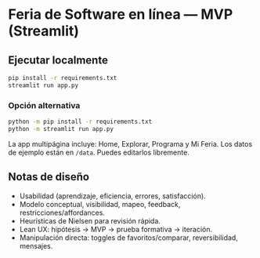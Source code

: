 
# Feria de Software en línea — MVP (Streamlit)

## Ejecutar localmente
```bash
pip install -r requirements.txt
streamlit run app.py
```
### Opción alternativa
```bash
python -m pip install -r requirements.txt
python -m streamlit run app.py
```
La app multipágina incluye: Home, Explorar, Programa y Mi Feria.
Los datos de ejemplo están en `/data`. Puedes editarlos libremente.

## Notas de diseño
- Usabilidad (aprendizaje, eficiencia, errores, satisfacción).
- Modelo conceptual, visibilidad, mapeo, feedback, restricciones/affordances.
- Heurísticas de Nielsen para revisión rápida.
- Lean UX: hipótesis → MVP → prueba formativa → iteración.
- Manipulación directa: toggles de favoritos/comparar, reversibilidad, mensajes.